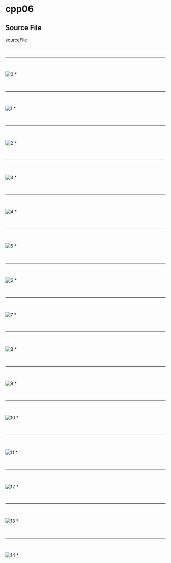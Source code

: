 # cpp06
## Source File
[sourceFile](./cpp06/src/cpp06)

<br/>

- - -

<br/>

![0](./images/cpp06-01.png)
* 

<br/>

- - -

<br/>

![1](./images/cpp06-02.png)
* 

<br/>

- - -

<br/>

![2](./images/cpp06-03.png)
* 

<br/>

- - -

<br/>

![3](./images/cpp06-04.png)
* 

<br/>

- - -

<br/>

![4](./images/cpp06-05.png)
* 

<br/>

- - -

<br/>

![5](./images/cpp06-06.png)
* 

<br/>

- - -

<br/>

![6](./images/cpp06-07.png)
* 

<br/>

- - -

<br/>

![7](./images/cpp06-08.png)
* 

<br/>

- - -

<br/>

![8](./images/cpp06-09.png)
* 

<br/>

- - -

<br/>

![9](./images/cpp06-10.png)
* 

<br/>

- - -

<br/>

![10](./images/cpp06-11.png)
* 

<br/>

- - -

<br/>

![11](./images/cpp06-12.png)
* 

<br/>

- - -

<br/>

![12](./images/cpp06-13.png)
* 

<br/>

- - -

<br/>

![13](./images/cpp06-14.png)
* 

<br/>

- - -

<br/>

![14](./images/cpp06-15.png)
* 

<br/>

